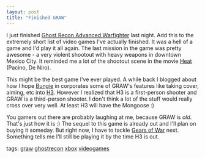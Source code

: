 ```yaml
---
layout: post
title: "Finished GRAW"
---
```


<p>I just finished <a href="http://en.wikipedia.org/wiki/Graw" target="_blank">Ghost Recon Advanced Warfighter</a> last night.  Add this to the extremely short list of video games I've actually finished.  It was a hell of a game and I'd play it all again.  The last mission in the game was pretty awesome - a very violent shootout with heavy weapons in downtown Mexico City.  It reminded me a lot of the shootout scene in the movie <a href="http://en.wikipedia.org/wiki/Heat_(movie)" target="_blank">Heat</a> (Pacino, De Niro).  </p>
  
<p>This might be the best game I've ever played.  A while back I blogged about how I hope <a href="http://www.bungie.net" target="_blank">Bungie</a> in corporates some of GRAW's features like taking cover, aiming, etc into <a href="http://en.wikipedia.org/wiki/Halo_3" target="_blank">H3</a>.  However I realized that H3 is a first-person shooter and GRAW is a third-person shooter.  I don't think a lot of the stuff would really cross over very well.  At least H3 will have the Mongoose :)</p>
  
<p>You gamers out there are probably laughing at me, because GRAW is <em>old</em>.  That's just how it is :)  The sequel to this game is already out and I'll plan on buying it someday.  But right now, I have to tackle <a href="http://en.wikipedia.org/wiki/Gears_of_war" target="_blank">Gears of War</a> next.  Something tells me I'll still be playing it by the time H3 is out.</p>
  
<p class="tags">tags: <a href="http://technorati.com/tag/graw" target="_blank" rel="tag">graw</a> <a href="http://technorati.com/tag/ghostrecon" target="_blank" rel="tag">ghostrecon</a> <a href="http://technorati.com/tag/xbox" target="_blank" rel="tag">xbox</a> <a href="http://technorati.com/tag/videogames" target="_blank" rel="tag">videogames</a>  </p>
 
